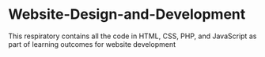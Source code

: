 # Website-Design-and-Development
This respiratory contains all the code in HTML, CSS, PHP, and JavaScript as part of learning outcomes for website development
